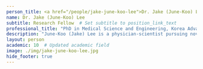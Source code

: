 ```yaml
---
person_title: <a href="/people/jake-june-koo-lee">Dr. Jake (June-Koo) Lee</a>
name: Dr. Jake (June-Koo) Lee
subtitle: Research Fellow  # Set subtitle to position_link_text
professional_title: "PhD in Medical Science and Engineering, Korea Advanced Institute of Science and Technology, Postdoctoral Fellow (2017-2020), MD, Seoul National University; Medical resident, Brigham and Women’s Hospital"
description: "June-Koo (Jake) Lee is a physician-scientist pursuing novel anticancer therapeutics based on his research experience in clinical oncology and cancer genomics.He was honored his medical degree with summa cum laude at Seoul National University College of Medicine, South Korea in 2008. He did his internal medicine residency in Seoul National University Hospital. During his residency years (from 2009 to 2013), he did his medical oncology research focusing on the molecular targeted therapy in lung cancer. His meta-analysis of clinical trials provided a clinical guidance on appropriate indication of EGFR tyrosine kinase inhibitors (Lee et al. 2014 JAMA; PMID 24715074), and he also designed and led the first investigator-initiated, phase II clinical trial of vandetanib in patients with lung adenocarcinoma harboring RET rearrangement (Lee et al. 2017 Ann Oncol; PMID 27803005).After his residency years, he started his translational cancer research using cancer genomics at the Graduate School of Medical Science and Engineering, Korea Advanced Institute of Science and Technology (KAIST). There he pursued his academic interest on the histologic transformation process that occurs during EGFR tyrosine kinase inhibitor treatments, and found out the early divergent clonal evolutionary history of small cell carcinomas transformed from lung adenocarcinomas with a proposal of clinically applicable biomarkers (dual inactivation of Rb and p53; Lee et al. 2017 J Clin Oncol; PMID 28498782). Based on this work, he received his Ph.D. degree in 2017.He joined the Park lab in 2017 as a research fellow, and he is focusing on the genomic instability process generating the cancer driver mutations from large-scale whole-genome sequencing datasets."
layout: person
academic: 10  # Updated academic field
image: ./img/jake-june-koo-lee.jpg
hide_footer: true
---
```

